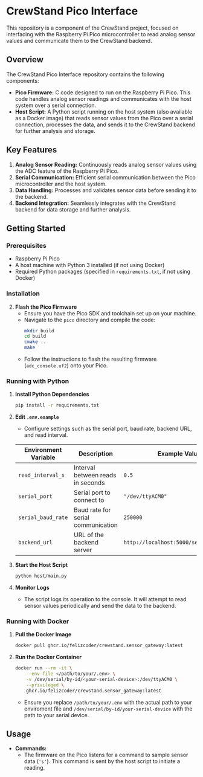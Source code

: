 # CrewStand Pico Interface

This repository is a component of the CrewStand project, focused on interfacing with the Raspberry Pi Pico microcontroller to read analog sensor values and communicate them to the CrewStand backend.

## Overview

The CrewStand Pico Interface repository contains the following components:
- **Pico Firmware:** C code designed to run on the Raspberry Pi Pico. This code handles analog sensor readings and communicates with the host system over a serial connection.
- **Host Script:** A Python script running on the host system (also available as a Docker image) that reads sensor values from the Pico over a serial connection, processes the data, and sends it to the CrewStand backend for further analysis and storage.

## Key Features

1. **Analog Sensor Reading:** Continuously reads analog sensor values using the ADC feature of the Raspberry Pi Pico.
2. **Serial Communication:** Efficient serial communication between the Pico microcontroller and the host system.
3. **Data Handling:** Processes and validates sensor data before sending it to the backend.
4. **Backend Integration:** Seamlessly integrates with the CrewStand backend for data storage and further analysis.

## Getting Started

### Prerequisites

- Raspberry Pi Pico
- A host machine with Python 3 installed (if not using Docker)
- Required Python packages (specified in `requirements.txt`, if not using Docker)

### Installation

2. **Flash the Pico Firmware**
    - Ensure you have the Pico SDK and toolchain set up on your machine.
    - Navigate to the `pico` directory and compile the code:
      ```sh
      mkdir build
      cd build
      cmake ..
      make
      ```
    - Follow the instructions to flash the resulting firmware (`adc_console.uf2`) onto your Pico.

### Running with Python

1. **Install Python Dependencies**
    ```sh
    pip install -r requirements.txt
    ```

2. **Edit `.env.example`**
    - Configure settings such as the serial port, baud rate, backend URL, and read interval.

    | Environment Variable | Description                         | Example Value         |
    |----------------------|-------------------------------------|-----------------------|
    | `read_interval_s`    | Interval between reads in seconds   | `0.5`                 |
    | `serial_port`        | Serial port to connect to           | `"/dev/ttyACM0"`      |
    | `serial_baud_rate`   | Baud rate for serial communication  | `250000`              |
    | `backend_url`        | URL of the backend server           | `http://localhost:5000/sensor/reading`|

3. **Start the Host Script**
    ```sh
    python host/main.py
    ```

4. **Monitor Logs**
   - The script logs its operation to the console. It will attempt to read sensor values periodically and send the data to the backend.

### Running with Docker

1. **Pull the Docker Image**
    ```sh
    docker pull ghcr.io/felizcoder/crewstand.sensor_gateway:latest
    ```

2. **Run the Docker Container**
    ```sh
    docker run --rm -it \
        --env-file </path/to/your/.env> \
        -v /dev/serial/by-id/<your-serial-device>:/dev/ttyACM0 \
        --privileged \
        ghcr.io/felizcoder/crewstand.sensor_gateway:latest
    ```

   - Ensure you replace `/path/to/your/.env` with the actual path to your enviroment file and `/dev/serial/by-id/your-serial-device` with the path to your serial device.

## Usage

- **Commands:**
  - The firmware on the Pico listens for a command to sample sensor data (`'s'`). This command is sent by the host script to initiate a reading.
